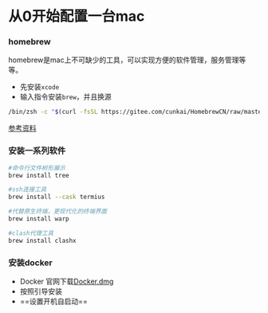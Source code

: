 # 从0开始配置一台mac

### homebrew

homebrew是mac上不可缺少的工具，可以实现方便的软件管理，服务管理等等。

- 先安装`xcode`
- 输入指令安装`brew`，并且换源

```bash
/bin/zsh -c "$(curl -fsSL https://gitee.com/cunkai/HomebrewCN/raw/master/Homebrew.sh)"
```

[参考资料](https://zhuanlan.zhihu.com/p/620975942)



### 安装一系列软件

```bash
#命令行文件树形展示
brew install tree

#ssh连接工具
brew install --cask termius

#代替原生终端，更现代化的终端界面
brew install warp

#clash代理工具
brew install clashx
```



### 安装docker

- Docker 官网下载[Docker.dmg](https://www.docker.com/products/docker-desktop/)
- 按照引导安装
- ==设置开机自启动==



